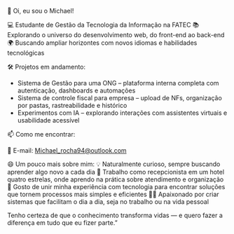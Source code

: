 👋 Oi, eu sou o Michael!  

💻 Estudante de Gestão da Tecnologia da Informação na FATEC
📚 Explorando o universo do desenvolvimento web, do front-end ao back-end
🌍 Buscando ampliar horizontes com novos idiomas e habilidades tecnológicas

🛠️ Projetos em andamento:

- Sistema de Gestão para uma ONG – plataforma interna completa com autenticação, dashboards e automações  
- Sistema de controle fiscal para empresa – upload de NFs, organização por pastas, rastreabilidade e histórico  
- Experimentos com IA – explorando interações com assistentes virtuais e usabilidade acessível  

📫 Como me encontrar:

📧 E-mail: Michael_rocha94@outlook.com

😄 Um pouco mais sobre mim:
💡 Naturalmente curioso, sempre buscando aprender algo novo a cada dia
🏨 Trabalho como recepcionista em um hotel quatro estrelas, onde aprendo na prática sobre atendimento e organização
🧩 Gosto de unir minha experiência com tecnologia para encontrar soluções que tornem processos mais simples e eficientes
👨‍💻 Apaixonado por criar sistemas que facilitam o dia a dia, seja no trabalho ou na vida pessoal


Tenho certeza de que o conhecimento transforma vidas — e quero fazer a diferença em tudo que eu fizer parte.”


